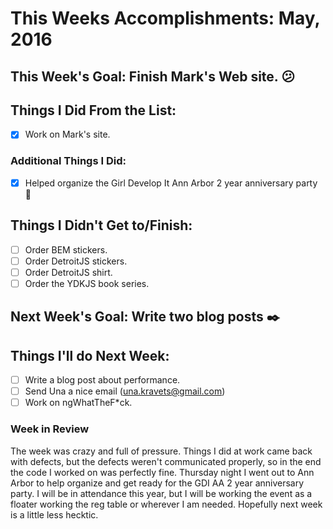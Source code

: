 # This Weeks Accomplishments: May, 2016

## This Week's Goal: Finish Mark's Web site. 😕

## Things I Did From the List:
- [x] Work on Mark's site.

### Additional Things I Did:
- [x] Helped organize the Girl Develop It Ann Arbor 2 year anniversary party 🎉

## Things I Didn't Get to/Finish:
- [ ] Order BEM stickers.
- [ ] Order DetroitJS stickers.
- [ ] Order DetroitJS shirt.
- [ ] Order the YDKJS book series.

## Next Week's Goal: Write two blog posts :black_nib:

## Things I'll do Next Week:
- [ ] Write a blog post about performance.
- [ ] Send Una a nice email (una.kravets@gmail.com)
- [ ] Work on ngWhatTheF*ck.

### Week in Review
The week was crazy and full of pressure. Things I did at work came back with defects, but the defects weren't communicated properly, so in the end the code I worked on was perfectly fine. Thursday night I went out to Ann Arbor to help organize and get ready for the GDI AA 2 year anniversary party. I will be in attendance this year, but I will be working the event as a floater working the reg table or wherever I am needed. Hopefully next week is a little less hecktic.
